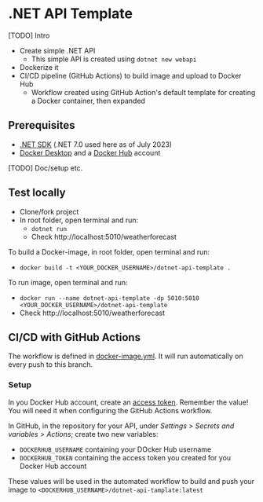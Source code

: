 # .NET API Template

[TODO] Intro

* Create simple .NET API
  * This simple API is created using ``dotnet new webapi``
* Dockerize it
* CI/CD pipeline (GitHub Actions) to build image and upload to Docker Hub
  * Workflow created using GitHub Action's default template for creating a Docker container, then expanded

## Prerequisites

* [.NET SDK](https://dotnet.microsoft.com/en-us/download) (.NET 7.0 used here as of July 2023)
* [Docker Desktop](https://docs.docker.com/desktop/install/windows-install/) and a [Docker Hub](https://hub.docker.com/) account

[TODO] Doc/setup etc.

## Test locally

* Clone/fork project
* In root folder, open terminal and run:
  * ``dotnet run``
  * Check http://localhost:5010/weatherforecast

To build a Docker-image, in root folder, open terminal and run:
* ``docker build -t <YOUR_DOCKER_USERNAME>/dotnet-api-template .``

To run image, open terminal and run:
* ``docker run --name dotnet-api-template -dp 5010:5010 <YOUR_DOCKER_USERNAME>/dotnet-api-template``
* Check http://localhost:5010/weatherforecast

## CI/CD with GitHub Actions

The workflow is defined in [docker-image.yml](https://github.com/rezabmirzaei/dotnet-api-template/blob/main/.github/workflows/docker-image.yml). It will run automatically on every push to this branch.

### Setup

In you Docker Hub account, create an [access token](https://docs.docker.com/docker-hub/access-tokens/). Remember the value! You will need it when configuring the GitHub Actions workflow.

In GitHub, in the repository for your API, under _Settings > Secrets and variables > Actions_; create two new variables:
* ``DOCKERHUB_USERNAME`` containing your DOcker Hub username
* ``DOCKERHUB_TOKEN`` containing the access token you created for you Docker Hub account

These values will be used in the automated workflow to build and push your image to ``<DOCKERHUB_USERNAME>/dotnet-api-tamplate:latest`` 